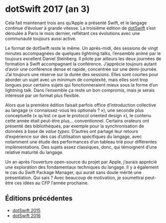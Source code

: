# dotSwift 2017 (an 3)

Cela fait maintenant trois ans qu’Apple a présenté Swift, et le langage continue d’évoluer à grande vitesse. La troisième édition de [dotSwift](https://www.dotswift.io) s’est déroulée à Paris le mois dernier, reflétant ces évolutions avec une communauté toujours aussi active.

Le format de dotSwift reste le même. Un après-midi, des sessions de vingt minutes accompagnées de quelques lightning talks, l’ensemble animé par le toujours excellent Daniel Steinberg. Il pilote par ailleurs les deux journées de formation à Swift accompagnant la conférence. J’apprécie toujours autant d’avoir une conférence dense et rapide, concentrée sur une demi-journée. J’ai toujours une réserve sur la durée des sessions. Elles sont courtes pour aborder un sujet avec un minimum de complexité, mais elles sont trop longues pour certains sujets qui fonctionneraient mieux sous la forme d’un lightning talk. Dans l’ensemble ça reste un bon compromis, mais je serais intéressé par un format plus flexible.

Alors que la première édition faisait parfois office d’introduction collective au langage (« connaissez-vous les optionals ? »), une seconde plus conceptuelle (« qu’est ce que le protocol oriented design »), le contenu cette année était peut-être plus… conventionnel. Certains orateurs ont présenté des bibliothèques, par exemple pour la synchronisation de données à base de _value types_. D’autres ont partagé leur retours d’expérience sur des cas d’utilisation spécifiques du langage, avec notamment une étude des performances d’un tableau trié pour différentes implémentations. Des sujets assez classiques, donc, qui témoignent d’une relative maturité du langage.

Un an après l’ouverture open-source du projet par Apple, j’aurais apprécié une exploration des fondamentaux techniques du langage. Il y a également le cas du Swift Package Manager, qui aurait sans doute mérité une présentation. Qui sais ? Avec beaucoup de motivation, je soumettrai peut-être ces idées au CFP l’année prochaine.


## Éditions précédentes

- [dotSwift 2015](http://www.vtourraine.net/blog/2015/dotswift-swift)
- [dotSwift 2016](http://www.vtourraine.net/blog/2016/dotswift-2)
